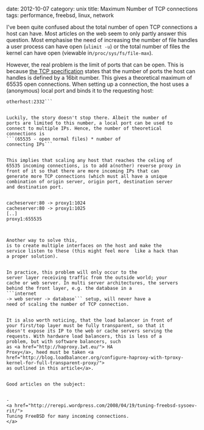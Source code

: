 date:    2012-10-07
category: unix
title: Maximum Number of TCP connections
tags: performance, freebsd, linux, network

I've been quite confused about the total number of open TCP
connections a host can have. Most articles on the web seem to only
partly answer this question. Most emphasise the need of increasing the
number of file handles a user process can have open (```ulimit -u```)
or the total number of files the kernel can have open (viewable
in```/proc/sys/fs/file-max```).


However, the real problem is the limit of ports that can be
open. This is
because <a href="http://www.faqs.org/rfcs/rfc793.html"> the TCP
specification</a> states that the number of ports the host can
handles is defined by a 16bit number. This gives a theoretical
maximum of 65535 open connections. When setting up a connection,
the host uses a (anonymous) local port and binds it to the
requesting host:
```localhost:1212 ->
otherhost:2332```


Luckily, the story doesn't stop there. Albeit the number of
ports are limited to this number, a local port can be used to
connect to multiple IPs. Hence, the number of theoretical
connections is
```(65535 - open normal files) * number of
connecting IPs```


This implies that scaling any host that reaches the celing of
65535 incoming connections, is to add a(nother) reverse proxy in
front of it so that there are more incoming IPs that can
generate more TCP connections (which must all have a unique
combination of origin server, origin port, destination server
and destination port.


cacheserver:80 -> proxy1:1024
cacheserver:80 -> proxy1:1025
[..]
proxy1:655535



Another way to solve this,
is to create multiple interfaces on the host and make the
service listen to these (this might feel more  like a hack than
a proper solution).


In practice, this problem will only occur to the
server layer receiving traffic from the outside world; your
cache or web server. In multi server architectures, the servers
behind the front layer, e.g. the database in a
```internet
-> web server -> database``` setup, will never have a
need of scaling the number of TCP connection.


It is also worth noticing, that the load balancer in front of
your first/top layer must be fully transparent, so that it
doesn't expose its IP to the web or cache servers serving the
requests. With hardware load balancers, this is less of a
problem, but with software balancers, such
as <a href="http://haproxy.1wt.eu/"> HA
Proxy</a>, heed must be taken <a href="http://blog.loadbalancer.org/configure-haproxy-with-tproxy-kernel-for-full-transparent-proxy/">
as outlined in this article</a>.


Good articles on the subject:


-
<a href="http://rerepi.wordpress.com/2008/04/19/tuning-freebsd-sysoev-rit/">
Tuning FreeBSD for many incoming connections.
</a>


